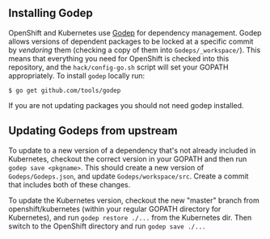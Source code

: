 ## Installing Godep

OpenShift and Kubernetes use [Godep](https://github.com/tools/godep) for dependency management.  Godep allows versions of dependent packages to be locked at a specific commit by *vendoring* them (checking a copy of them into `Godeps/_workspace/`).  This means that everything you need for OpenShift is checked into this repository, and the `hack/config-go.sh` script will set your GOPATH appropriately.  To install `godep` locally run:

    $ go get github.com/tools/godep

If you are not updating packages you should not need godep installed.

## Updating Godeps from upstream

To update to a new version of a dependency that's not already included in Kubernetes, checkout the correct version in your GOPATH and then run `godep save <pkgname>`.  This should create a new version of `Godeps/Godeps.json`, and update `Godeps/workspace/src`.  Create a commit that includes both of these changes.

To update the Kubernetes version, checkout the new "master" branch from openshift/kubernetes (within your regular GOPATH directory for Kubernetes), and run `godep restore ./...` from the Kubernetes dir.  Then switch to the OpenShift directory and run `godep save ./...` 

